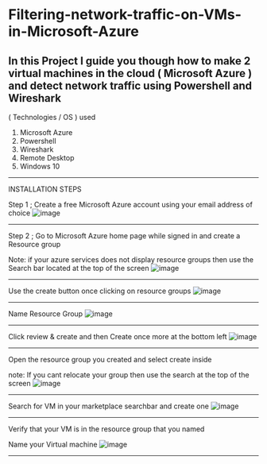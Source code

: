 # Filtering-network-traffic-on-VMs-in-Microsoft-Azure
In this Project I guide you though how to make 2 virtual machines in the cloud ( Microsoft Azure ) and detect network traffic using Powershell and Wireshark
----------------------------------------------------------
( Technologies / OS ) used
1. Microsoft Azure
2. Powershell
3. Wireshark
4. Remote Desktop
5. Windows 10
-----------------------------------------------------------

INSTALLATION STEPS

Step 1 ; Create a free Microsoft Azure account using your email address of choice
![image](https://github.com/user-attachments/assets/bf4b79d6-a09a-4595-882b-9aae1a35ce7f)

-----------------------------------------------------------
Step 2 ; Go to Microsoft Azure home page while signed in and create a Resource group

Note: if your azure services does not display resource groups then use the Search bar located at the top of the screen
![image](https://github.com/user-attachments/assets/8730d11c-4f74-43cd-a268-3fd94a5099c7)

-----------------------------------------------------------
Use the create button once clicking on resource groups
![image](https://github.com/user-attachments/assets/f2aecae6-c0c7-49ed-b2d0-a00dfc926ca9)


-----------------------------------------------------------
Name Resource Group
![image](https://github.com/user-attachments/assets/49f5a30f-a1c1-40ee-9e2d-915c628ae5b7)


-----------------------------------------------------------
Click review & create and then Create once more at the bottom left
![image](https://github.com/user-attachments/assets/9bbe2a31-f40a-4869-b956-dae6c8aa50b6)


-----------------------------------------------------------
Open the resource group you created and select create inside

note: If you cant relocate your group then use the search at the top of the screen
![image](https://github.com/user-attachments/assets/31e8e230-db43-4684-ad39-34f370943a9a)

-----------------------------------------------------------
Search for VM in your marketplace searchbar and create one
![image](https://github.com/user-attachments/assets/c3d95645-452d-4697-b704-c2e9dc73d2f3)

-----------------------------------------------------------

Verify that your VM is in the resource group that you named

Name your Virtual machine
![image](https://github.com/user-attachments/assets/a3528b2b-ab78-4cba-9fef-69079821dbf6)

-----------------------------------------------------------


